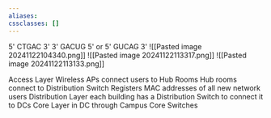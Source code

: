 ```yaml
---
aliases: 
cssclasses: []
---
```


5' CTGAC 3'
3' GACUG 5' or 5' GUCAG 3'
![[Pasted image 20241122104340.png]]
![[Pasted image 20241122113317.png]]
![[Pasted image 20241122113133.png]]



Access Layer
	Wireless APs connect users to Hub Rooms
	Hub rooms connect to Distribution Switch
	Registers MAC addresses of all new network users
Distribution Layer
	each building has a Distribution Switch to connect it to DCs
Core Layer
	in DC through Campus Core Switches